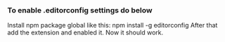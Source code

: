 ### To enable .editorconfig settings do below
Install npm package global like this: npm install -g editorconfig
After that add the extension and enabled it. Now it should work.
